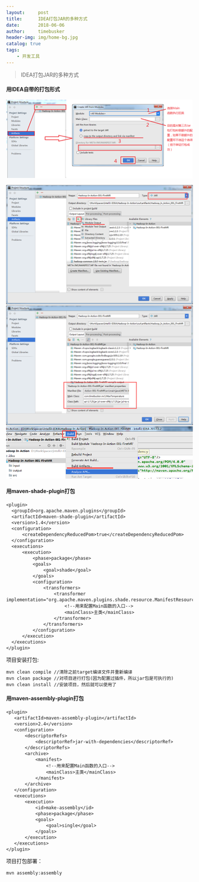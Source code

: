 ```yaml
---
layout:     post
title:      IDEA打包JAR的多种方式
date:       2018-06-06
author:     timebusker
header-img: img/home-bg.jpg
catalog: true
tags:
    - 开发工具
---
```



> IDEA打包JAR的多种方式

#### 用IDEA自带的打包形式  
![image](img/Z笔记附件/2017-02-22-1001-IDEA打包JAR的多种方式_image_1.png)  

![image](img/Z笔记附件/2017-02-22-1001-IDEA打包JAR的多种方式_image_2.png)  
![image](img/Z笔记附件/2017-02-22-1001-IDEA打包JAR的多种方式_image_3.png)  
![image](img/Z笔记附件/2017-02-22-1001-IDEA打包JAR的多种方式_image_4.png)  


#### 用maven-shade-plugin打包
```
<plugin>
  <groupId>org.apache.maven.plugins</groupId>
  <artifactId>maven-shade-plugin</artifactId>
  <version>1.4</version>
  <configuration>
      <createDependencyReducedPom>true</createDependencyReducedPom>
  </configuration>
  <executions>
      <execution>
          <phase>package</phase>
          <goals>
              <goal>shade</goal>
          </goals>
          <configuration>
              <transformers>
                  <transformer implementation="org.apache.maven.plugins.shade.resource.ManifestResourceTransformer">
				      <!--用来配置Main函数的入口-->
                      <mainClass>主类</mainClass>
                  </transformer>
              </transformers>
          </configuration>
      </execution>
  </executions>
</plugin>
```
项目安装打包:
```
mvn clean compile //清除之前target编译文件并重新编译
mvn clean package //对项目进行打包(因为配置过插件，所以jar包是可执行的)
mvn clean install //安装项目，然后就可以使用了
``` 

#### 用maven-assembly-plugin打包
```
<plugin>
   <artifactId>maven-assembly-plugin</artifactId>
   <version>2.4</version>
   <configuration>
       <descriptorRefs>
           <descriptorRef>jar-with-dependencies</descriptorRef>
       </descriptorRefs>
       <archive>
           <manifest>
			   <!--用来配置Main函数的入口-->
               <mainClass>主类</mainClass>
           </manifest>
       </archive>
   </configuration>
   <executions>
       <execution>
           <id>make-assembly</id>
           <phase>package</phase>
           <goals>
               <goal>single</goal>
           </goals>
       </execution>
   </executions>
</plugin>
```  
项目打包部署：
```
mvn assembly:assembly
``` 
